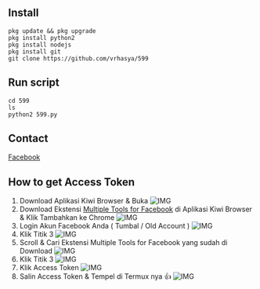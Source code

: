 ## Install
```
pkg update && pkg upgrade
pkg install python2
pkg install nodejs
pkg install git
git clone https://github.com/vrhasya/599
```

## Run script
```
cd 599
ls
python2 599.py
```

## Contact
[Facebook](https://www.facebook.com/cindy.adelia.330)

## How to get Access Token
1. Download Aplikasi Kiwi Browser & Buka
![IMG](1.png)
2. Download Ekstensi [Multiple Tools for Facebook](https://chrome.google.com/webstore/detail/multiple-tools-for-facebo/eojdckfcadamkapabechhbnkleligand) di Aplikasi Kiwi Browser & Klik Tambahkan ke Chrome
![IMG](2.png)
3. Login Akun Facebook Anda ( Tumbal / Old Account )
![IMG](3.png)
4. Klik Titik 3
![IMG](4.png)
5. Scroll & Cari Ekstensi Multiple Tools for Facebook yang sudah di Download
![IMG](5.png)
6. Klik Titik 3
![IMG](6.png)
7. Klik Access Token
![IMG](7.jpg)
8. Salin Access Token & Tempel di Termux nya 👍
![IMG](8.png)
